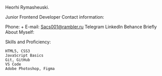 Heorhi Rymasheuski.

Junior Frontend Developer
Contact information:

Phone: +
E-mail: Sacs001@rambler.ru
Telegram
LinkedIn
Behance
Briefly About Myself:


Skills and Proficiency:

    HTML5, CSS3
    JavaScript Basics
    Git, GitHub
    VS Code
    Adobe Photoshop, Figma
